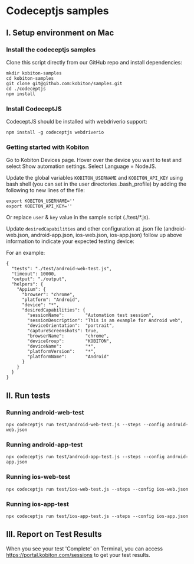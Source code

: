 # Codeceptjs samples

## I. Setup environment on Mac

### Install the codeceptjs samples

Clone this script directly from our GitHub repo and install dependencies:

```
mkdir kobiton-samples
cd kobiton-samples
git clone git@github.com:kobiton/samples.git
cd ./codeceptjs
npm install
```

### Install CodeceptJS

CodeceptJS should be installed with webdriverio support:

```
npm install -g codeceptjs webdriverio
```

### Getting started with Kobiton

Go to Kobiton Devices page.
Hover over the device you want to test and select Show automation settings.
Select Language = NodeJS.

Update the global variables `KOBITON_USERNAME` and `KOBITON_API_KEY` using bash shell (you can set in the user directories .bash_profile) by adding the following to new lines of the file:

```
export KOBITON_USERNAME=''
export KOBITON_API_KEY=''
```

Or replace `user` & `key` value in the sample script (./test/*.js).

Update `desiredCapabilities` and other configuration at .json file (android-web.json, android-app.json, ios-web.json, ios-app.json) follow up above information to indicate your expected testing device:

For an example:
```
{
  "tests": "./test/android-web-test.js",
  "timeout": 10000,
  "output": "./output",
  "helpers": {
    "Appium": {
      "browser": "chrome",
      "platform": "Android",
      "device": "*",
      "desiredCapabilities": {
        "sessionName":        "Automation test session",
        "sessionDescription": "This is an example for Android web",
        "deviceOrientation":  "portrait",
        "captureScreenshots": true,
        "browserName":        "chrome",
        "deviceGroup":        "KOBITON",
        "deviceName":         "*",
        "platformVersion":    "*",
        "platformName":       "Android"
      }
    }
  }
}
```

## II. Run tests

### Running android-web-test

```
npx codeceptjs run test/android-web-test.js --steps --config android-web.json
```

### Running android-app-test

```
npx codeceptjs run test/android-app-test.js --steps --config android-app.json
```

### Running ios-web-test

```
npx codeceptjs run test/ios-web-test.js --steps --config ios-web.json
```

### Running ios-app-test

```
npx codeceptjs run test/ios-app-test.js --steps --config ios-app.json
```
## III. Report on Test Results

When you see your test 'Complete' on Terminal, you can access https://portal.kobiton.com/sessions to get your test results.
